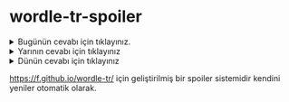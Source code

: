 # wordle-tr-spoiler

<details>
  <summary>Bugünün cevabı için tıklayınız.</summary>
  <br>
    <b> barem </b>
</details>

<details>
  <summary>Yarının cevabı için tıklayınız</summary>
  <br>
   <b> topaç </b>
</details>

<details>
  <summary>Dünün cevabı için tıklayınız </summary>
  <br>
  <b> kargo </b>
</details>

https://f.github.io/wordle-tr/ için geliştirilmiş bir spoiler sistemidir kendini yeniler otomatik olarak.

